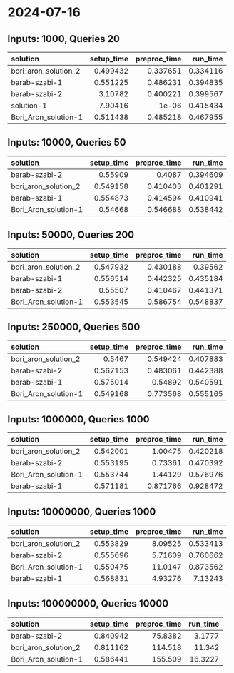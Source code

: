 # 2024-07-16

## Inputs: 1000, Queries 20

| solution             |   setup_time |   preproc_time |   run_time |
|:---------------------|-------------:|---------------:|-----------:|
| bori_aron_solution_2 |     0.499432 |       0.337651 |   0.334116 |
| barab-szabi-1        |     0.551225 |       0.486231 |   0.394835 |
| barab-szabi-2        |     3.10782  |       0.400221 |   0.399567 |
| solution-1           |     7.90416  |       1e-06    |   0.415434 |
| Bori_Aron_solution-1 |     0.511438 |       0.485218 |   0.467955 |

## Inputs: 10000, Queries 50

| solution             |   setup_time |   preproc_time |   run_time |
|:---------------------|-------------:|---------------:|-----------:|
| barab-szabi-2        |     0.55909  |       0.4087   |   0.394609 |
| bori_aron_solution_2 |     0.549158 |       0.410403 |   0.401291 |
| barab-szabi-1        |     0.554873 |       0.414594 |   0.410941 |
| Bori_Aron_solution-1 |     0.54668  |       0.546688 |   0.538442 |

## Inputs: 50000, Queries 200

| solution             |   setup_time |   preproc_time |   run_time |
|:---------------------|-------------:|---------------:|-----------:|
| bori_aron_solution_2 |     0.547932 |       0.430188 |   0.39562  |
| barab-szabi-1        |     0.556514 |       0.442325 |   0.435184 |
| barab-szabi-2        |     0.55507  |       0.410467 |   0.441371 |
| Bori_Aron_solution-1 |     0.553545 |       0.586754 |   0.548837 |

## Inputs: 250000, Queries 500

| solution             |   setup_time |   preproc_time |   run_time |
|:---------------------|-------------:|---------------:|-----------:|
| bori_aron_solution_2 |     0.5467   |       0.549424 |   0.407883 |
| barab-szabi-2        |     0.567153 |       0.483061 |   0.442388 |
| barab-szabi-1        |     0.575014 |       0.54892  |   0.540591 |
| Bori_Aron_solution-1 |     0.549168 |       0.773568 |   0.555165 |

## Inputs: 1000000, Queries 1000

| solution             |   setup_time |   preproc_time |   run_time |
|:---------------------|-------------:|---------------:|-----------:|
| bori_aron_solution_2 |     0.542001 |       1.00475  |   0.420218 |
| barab-szabi-2        |     0.553195 |       0.73361  |   0.470392 |
| Bori_Aron_solution-1 |     0.553744 |       1.44129  |   0.576976 |
| barab-szabi-1        |     0.571181 |       0.871766 |   0.928472 |

## Inputs: 10000000, Queries 1000

| solution             |   setup_time |   preproc_time |   run_time |
|:---------------------|-------------:|---------------:|-----------:|
| bori_aron_solution_2 |     0.553829 |        8.09525 |   0.533413 |
| barab-szabi-2        |     0.555696 |        5.71609 |   0.760662 |
| Bori_Aron_solution-1 |     0.550475 |       11.0147  |   0.873562 |
| barab-szabi-1        |     0.568831 |        4.93276 |   7.13243  |

## Inputs: 100000000, Queries 10000

| solution             |   setup_time |   preproc_time |   run_time |
|:---------------------|-------------:|---------------:|-----------:|
| barab-szabi-2        |     0.840942 |        75.8382 |     3.1777 |
| bori_aron_solution_2 |     0.811162 |       114.518  |    11.342  |
| Bori_Aron_solution-1 |     0.586441 |       155.509  |    16.3227 |